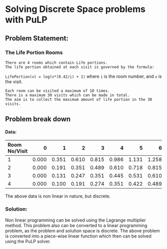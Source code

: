 # Solving Discrete Space problems with PuLP

## Problem Statement:
### The Life Portion Rooms
    There are 4 rooms which contain Life portions. 
    The life portion obtained at each visit is governed by the formula:
`LifePortion(v) = log(v*(0.42/i) + 1)` where `i` is the room number, and `v` is the visit.
 
    Each room can be visited a maximum of 10 times. 
    There is a maximum 30 visits which can be made in total.
    The aim is to collect the maximum amount of life portion in the 30 visits.

## Problem break down

#### Data:
|Room No/Visit  |0    |1    |2    |3    |4    |5    |6    |7    |8    |9    |
|:--------------|----:|----:|----:|----:|----:|----:|----:|----:|----:|----:|
|1              |0.000|0.351|0.610|0.815|0.986|1.131|1.258|1.371|1.472|1.564|
|2              |0.000|0.191|0.351|0.489|0.610|0.718|0.815|0.904|0.986|1.061|
|3              |0.000|0.131|0.247|0.351|0.445|0.531|0.610|0.683|0.751|0.815|
|4              |0.000|0.100|0.191|0.274|0.351|0.422|0.489|0.551|0.610|0.665|

The above data is non linear in nature, but discrete.

### Solution:
Non linear programming can be solved using the Lagrange multiplier method. This problem also can be converted to a linear programming problem, as the problem and solution space is discrete. The above problem is converted into a piece-wise linear function which then can be solved using the PuLP solver.
